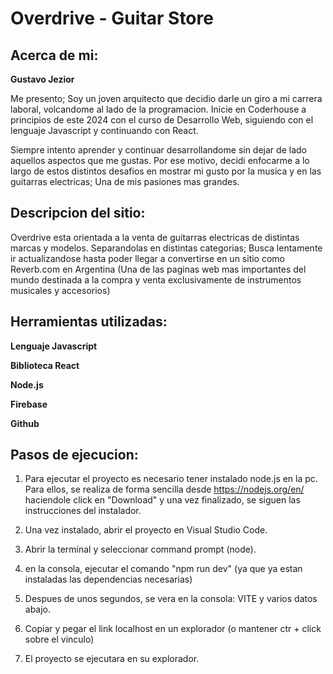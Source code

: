 # Overdrive - Guitar Store

## Acerca de mi:

**Gustavo Jezior**

Me presento; Soy un joven arquitecto que decidio darle un giro a mi carrera laboral, volcandome al lado de la programacion. Inicie en Coderhouse a principios de este 2024 con el curso de Desarrollo Web, siguiendo con el lenguaje Javascript y continuando con React.

Siempre intento aprender y continuar desarrollandome sin dejar de lado aquellos aspectos que me gustas. Por ese motivo, decidi enfocarme a lo largo de estos distintos desafios en mostrar mi gusto por la musica y en las guitarras electricas; Una de mis pasiones mas grandes.

## Descripcion del sitio:

Overdrive esta orientada a la venta de guitarras electricas de distintas marcas y modelos. Separandolas en distintas categorias; Busca lentamente ir actualizandose hasta poder llegar a convertirse en un sitio como Reverb.com en Argentina (Una de las paginas web mas importantes del mundo destinada a la compra y venta exclusivamente de instrumentos musicales y accesorios)

## Herramientas utilizadas:

**Lenguaje Javascript**

**Biblioteca React**

**Node.js**

**Firebase**

**Github**

## Pasos de ejecucion:

1. Para ejecutar el proyecto es necesario tener instalado node.js en la pc. Para ellos, se realiza de forma sencilla desde https://nodejs.org/en/ haciendole click en "Download" y una vez finalizado, se siguen las instrucciones del instalador.

2. Una vez instalado, abrir el proyecto en Visual Studio Code.

3. Abrir la terminal y seleccionar command prompt (node).

4. en la consola, ejecutar el comando "npm run dev" (ya que ya estan instaladas las dependencias necesarias) 

5. Despues de unos segundos, se vera en la consola: VITE y varios datos abajo.

6. Copiar y pegar el link localhost en un explorador (o mantener ctr + click sobre el vinculo)

7. El proyecto se ejecutara en su explorador.